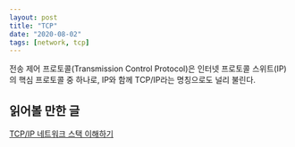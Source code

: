```yaml
---
layout: post
title: "TCP"
date: "2020-08-02"
tags: [network, tcp]
---
```


전송 제어 프로토콜(Transmission Control Protocol)은 인터넷 프로토콜 스위트(IP)의 핵심 프로토콜 중 하나로, IP와 함께 TCP/IP라는 명칭으로도 널리 불린다.

<!--more-->

## 읽어볼 만한 글

[TCP/IP 네트워크 스택 이해하기](https://d2.naver.com/helloworld/47667)

